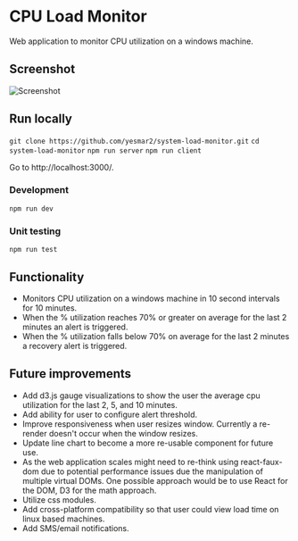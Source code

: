 # CPU Load Monitor

Web application to monitor CPU utilization on a windows machine.

## Screenshot

![Screenshot](https://github.com/teopalva/simple-load-monitor/blob/master/public/img/screenshot.png)

## Run locally

`git clone https://github.com/yesmar2/system-load-monitor.git`
`cd system-load-monitor`
`npm run server`
`npm run client`

Go to http://localhost:3000/.

### Development

`npm run dev`

### Unit testing

`npm run test`

## Functionality

*   Monitors CPU utilization on a windows machine in 10 second intervals for 10 minutes.
*   When the % utilization reaches 70% or greater on average for the last 2 minutes an alert is triggered.
*   When the % utilization falls below 70% on average for the last 2 minutes a recovery alert is triggered.

## Future improvements

*   Add d3.js gauge visualizations to show the user the average cpu utilization for the last 2, 5, and 10 minutes.
*   Add ability for user to configure alert threshold.
*   Improve responsiveness when user resizes window. Currently a re-render doesn't occur when the window resizes.
*   Update line chart to become a more re-usable component for future use.
*   As the web application scales might need to re-think using react-faux-dom due to potential performance issues due the manipulation of multiple virtual DOMs. One possible approach would be to use React for the DOM, D3 for the math approach.
*   Utilize css modules.
*   Add cross-platform compatibility so that user could view load time on linux based machines.
*   Add SMS/email notifications.
